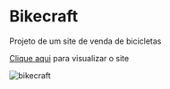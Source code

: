 # Bikecraft

Projeto de um site de venda de bicicletas

[Clique aqui](https://tiagocostafx.github.io/bikecraft/) para visualizar o site

![bikecraft](https://user-images.githubusercontent.com/20157252/66534940-4018e480-eaee-11e9-96d1-5c67f44bd49f.jpg)
